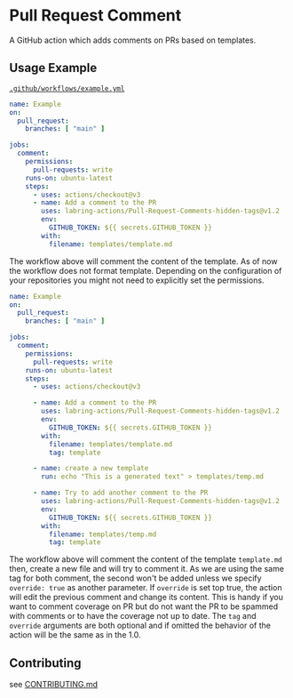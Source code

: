 # Pull Request Comment

A GitHub action which adds comments on PRs based on templates.

## Usage Example

[`.github/workflows/example.yml`](.github/workflows/example.yml)

```yml
name: Example
on:
  pull_request:
    branches: [ "main" ]

jobs:
  comment:
    permissions:
      pull-requests: write
    runs-on: ubuntu-latest
    steps:
      - uses: actions/checkout@v3
      - name: Add a comment to the PR
        uses: labring-actions/Pull-Request-Comments-hidden-tags@v1.2
        env:
          GITHUB_TOKEN: ${{ secrets.GITHUB_TOKEN }}
        with:
          filename: templates/template.md
```

The workflow above will comment the content of the template. As of now the workflow does not format template. Depending
on the configuration of your repositories you might not need to explicitly set the permissions.

```yml
name: Example
on:
  pull_request:
    branches: [ "main" ]

jobs:
  comment:
    permissions:
      pull-requests: write
    runs-on: ubuntu-latest
    steps:
      - uses: actions/checkout@v3

      - name: Add a comment to the PR
        uses: labring-actions/Pull-Request-Comments-hidden-tags@v1.2
        env:
          GITHUB_TOKEN: ${{ secrets.GITHUB_TOKEN }}
        with:
          filename: templates/template.md
          tag: template

      - name: create a new template
        run: echo "This is a generated text" > templates/temp.md

      - name: Try to add another comment to the PR
        uses: labring-actions/Pull-Request-Comments-hidden-tags@v1.2
        env:
          GITHUB_TOKEN: ${{ secrets.GITHUB_TOKEN }}
        with:
          filename: templates/temp.md
          tag: template
```

The workflow above will comment the content of the template `template.md` then, create a new file and will try to
comment it. As we are using the same tag for both comment, the second won't be added unless we specify `override: true`
as another parameter. If `override` is set top true, the action will edit the previous comment and change its content.
This is handy if you want to comment coverage on PR but do not want the PR to be spammed with comments or to have the
coverage not up to date. The `tag` and `override` arguments are both optional and if omitted the behavior of the action
will be the same as in the 1.0.

## Contributing

see [CONTRIBUTING.md](CONTRIBUTING.md)
